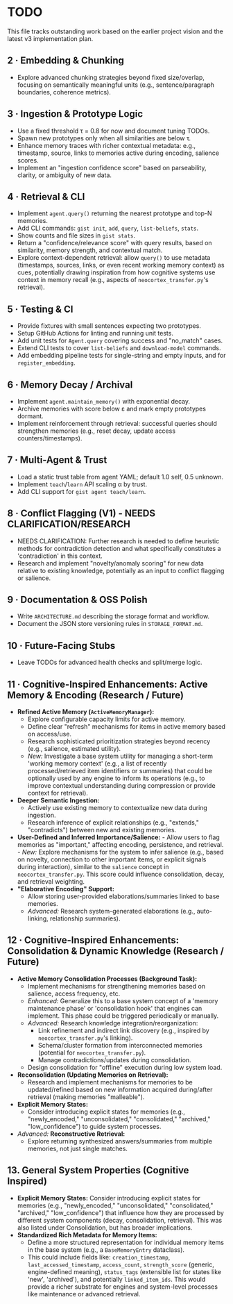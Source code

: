 # TODO

This file tracks outstanding work based on the earlier project vision and the latest v3 implementation plan.

## 2 · Embedding & Chunking
- Explore advanced chunking strategies beyond fixed size/overlap, focusing on semantically meaningful units (e.g., sentence/paragraph boundaries, coherence metrics).

## 3 · Ingestion & Prototype Logic
- Use a fixed threshold τ = 0.8 for now and document tuning TODOs.
- Spawn new prototypes only when all similarities are below τ.
- Enhance memory traces with richer contextual metadata: e.g., timestamp, source, links to memories active during encoding, salience scores.
- Implement an "ingestion confidence score" based on parseability, clarity, or ambiguity of new data.

## 4 · Retrieval & CLI
- Implement `agent.query()` returning the nearest prototype and top-N memories.
- Add CLI commands: `gist init`, `add`, `query`, `list-beliefs`, `stats`.
- Show counts and file sizes in `gist stats`.
- Return a "confidence/relevance score" with query results, based on similarity, memory strength, and contextual match.
- Explore context-dependent retrieval: allow `query()` to use metadata (timestamps, sources, links, or even recent working memory context) as cues, potentially drawing inspiration from how cognitive systems use context in memory recall (e.g., aspects of `neocortex_transfer.py`'s retrieval).

## 5 · Testing & CI
- Provide fixtures with small sentences expecting two prototypes.
- Setup GitHub Actions for linting and running unit tests.
- Add unit tests for `Agent.query` covering success and "no_match" cases.
- Extend CLI tests to cover `list-beliefs` and `download-model` commands.
- Add embedding pipeline tests for single-string and empty inputs, and for `register_embedding`.

## 6 · Memory Decay / Archival
- Implement `agent.maintain_memory()` with exponential decay.
- Archive memories with score below ε and mark empty prototypes dormant.
- Implement reinforcement through retrieval: successful queries should strengthen memories (e.g., reset decay, update access counters/timestamps).

## 7 · Multi-Agent & Trust
- Load a static trust table from agent YAML; default 1.0 self, 0.5 unknown.
- Implement `teach`/`learn` API scaling α by trust.
- Add CLI support for `gist agent teach/learn`.

## 8 · Conflict Flagging (V1) - NEEDS CLARIFICATION/RESEARCH
- NEEDS CLARIFICATION: Further research is needed to define heuristic methods for contradiction detection and what specifically constitutes a 'contradiction' in this context.
- Research and implement "novelty/anomaly scoring" for new data relative to existing knowledge, potentially as an input to conflict flagging or salience.

## 9 · Documentation & OSS Polish
- Write `ARCHITECTURE.md` describing the storage format and workflow.
- Document the JSON store versioning rules in `STORAGE_FORMAT.md`.

## 10 · Future-Facing Stubs
- Leave TODOs for advanced health checks and split/merge logic.

## 11 · Cognitive-Inspired Enhancements: Active Memory & Encoding (Research / Future)
- **Refined Active Memory (`ActiveMemoryManager`):**
    - Explore configurable capacity limits for active memory.
    - Define clear "refresh" mechanisms for items in active memory based on access/use.
    - Research sophisticated prioritization strategies beyond recency (e.g., salience, estimated utility).
    - *New:* Investigate a base system utility for managing a short-term 'working memory context' (e.g., a list of recently processed/retrieved item identifiers or summaries) that could be optionally used by any engine to inform its operations (e.g., to improve contextual understanding during compression or provide context for retrieval).
- **Deeper Semantic Ingestion:**
    - Actively use existing memory to contextualize new data during ingestion.
    - Research inference of explicit relationships (e.g., "extends," "contradicts") between new and existing memories.
- **User-Defined and Inferred Importance/Salience:**
            - Allow users to flag memories as "important," affecting encoding, persistence, and retrieval.
            - *New:* Explore mechanisms for the system to infer salience (e.g., based on novelty, connection to other important items, or explicit signals during interaction), similar to the `salience` concept in `neocortex_transfer.py`. This score could influence consolidation, decay, and retrieval weighting.
- **"Elaborative Encoding" Support:**
    - Allow storing user-provided elaborations/summaries linked to base memories.
    - *Advanced:* Research system-generated elaborations (e.g., auto-linking, relationship summaries).

## 12 · Cognitive-Inspired Enhancements: Consolidation & Dynamic Knowledge (Research / Future)
- **Active Memory Consolidation Processes (Background Task):**
    - Implement mechanisms for strengthening memories based on salience, access frequency, etc.
    - *Enhanced:* Generalize this to a base system concept of a 'memory maintenance phase' or 'consolidation hook' that engines can implement. This phase could be triggered periodically or manually.
    - *Advanced:* Research knowledge integration/reorganization:
        - Link refinement and indirect link discovery (e.g., inspired by `neocortex_transfer.py`'s linking).
        - Schema/cluster formation from interconnected memories (potential for `neocortex_transfer.py`).
        - Manage contradictions/updates during consolidation.
    - Design consolidation for "offline" execution during low system load.
- **Reconsolidation (Updating Memories on Retrieval):**
    - Research and implement mechanisms for memories to be updated/refined based on new information acquired during/after retrieval (making memories "malleable").
- **Explicit Memory States:**
    - Consider introducing explicit states for memories (e.g., "newly_encoded," "unconsolidated," "consolidated," "archived," "low_confidence") to guide system processes.
- *Advanced:* **Reconstructive Retrieval:**
    - Explore returning synthesized answers/summaries from multiple memories, not just single matches.


## 13. General System Properties (Cognitive Inspired)
- **Explicit Memory States:** Consider introducing explicit states for memories (e.g., "newly_encoded," "unconsolidated," "consolidated," "archived," "low_confidence") that influence how they are processed by different system components (decay, consolidation, retrieval). This was also listed under Consolidation, but has broader implications.
- **Standardized Rich Metadata for Memory Items:**
    - Define a more structured representation for individual memory items in the base system (e.g., a `BaseMemoryEntry` dataclass).
    - This could include fields like: `creation_timestamp`, `last_accessed_timestamp`, `access_count`, `strength_score` (generic, engine-defined meaning), `status_tags` (extensible list for states like 'new', 'archived'), and potentially `linked_item_ids`. This would provide a richer substrate for engines and system-level processes like maintenance or advanced retrieval.
